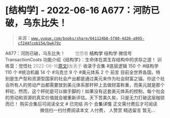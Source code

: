 # [结构学] - 2022-06-16 A677：河防已破，乌东比失！

> 来源：[`www.yuque.com/books/share/641124b8-5f80-4d26-a995-cf244fceb154/bwk79z`](https://www.yuque.com/books/share/641124b8-5f80-4d26-a995-cf244fceb154/bwk79z)

<ne-p id="520f42f3293818f927861ebbd5b15da4_p_0" data-lake-id="520f42f3293818f927861ebbd5b15da4_p_0"><ne-text id="u551d8935" style="color: rgb(51, 51, 51);">A677：河防已破，乌东比失！</ne-text></ne-p> <ne-p id="385c4d2ea2a4ac90d5ba4fc2e6d6bf34" data-lake-id="385c4d2ea2a4ac90d5ba4fc2e6d6bf34"><ne-text id="u7a1a2029" ne-fontsize="12" style="color: rgb(255, 255, 255);">原创</ne-text><ne-text id="ub5dfa911" style="color: rgb(140, 140, 140);">觉悟者</ne-text> <ne-text id="uc39d27fd" ne-fontsize="14">结构学</ne-text></ne-p> <ne-p id="6aaac75ea3838db764b9406ee2c704eb" data-lake-id="6aaac75ea3838db764b9406ee2c704eb"><ne-text id="u4a454e8c" ne-fontsize="14" ne-bold="true" style="color: rgb(51, 51, 51);">结构学</ne-text></ne-p> <ne-p id="ba722db8500dd4083fa69945771b0a80" data-lake-id="ba722db8500dd4083fa69945771b0a80"><ne-text id="u92a5c144" ne-fontsize="14" style="color: rgb(51, 51, 51);">微信号</ne-text><ne-text id="u5ae87bcd" ne-fontsize="14" style="color: rgb(51, 51, 51);">TransactionCosts</ne-text></ne-p> <ne-p id="367c930bbfe5b829abc462b3797d35c2" data-lake-id="367c930bbfe5b829abc462b3797d35c2"><ne-text id="u598928ed" ne-fontsize="14" style="color: rgb(51, 51, 51);">功能介绍</ne-text><ne-text id="u37bac969" ne-fontsize="14" style="color: rgb(51, 51, 51);">《结构学》：生命体在其生存结构中的求存之道！ 训练营：觉悟社</ne-text></ne-p> <ne-p id="ee77ef4a35a03e59eefa9ab5695556cb" data-lake-id="ee77ef4a35a03e59eefa9ab5695556cb"><ne-text id="u613cf1e5" style="color: rgb(140, 140, 140);">2022-06-16</ne-text>[<ne-text id="u9b45f3f8" ne-fontsize="14">原文</ne-text>](https://mp.weixin.qq.com/s?__biz=MzIzMDYwOTM0Mg==&mid=2247487346&idx=1&sn=7f6da93c6544a34130faa84427410779&chksm=e8b197a3dfc61eb5fb452bb2f9dbe2e1dd593fa504466b004c8832f1cfc1cc9e62cf3e1cfe40#rd))<ne-text id="uc143774f" ne-fontsize="14" style="color: rgb(140, 140, 140);">发表于</ne-text></ne-p> <ne-p id="830c16717a6f67f2f0892ed9d2ddc8aa" data-lake-id="830c16717a6f67f2f0892ed9d2ddc8aa"><ne-text id="u8e419124" style="color: rgb(51, 51, 51);">收录于合集</ne-text></ne-p> <ne-p id="847b951a59f6ae89fda6632d9f96c93b" data-lake-id="847b951a59f6ae89fda6632d9f96c93b"><ne-text id="u6ff6172b" style="color: rgb(51, 51, 51);">#底层逻辑 150 个</ne-text></ne-p> <ne-p id="eb3bd594e4a15f8f5a0f26bfcb8df803" data-lake-id="eb3bd594e4a15f8f5a0f26bfcb8df803"><ne-text id="u50993eb9" style="color: rgb(51, 51, 51);">#结构学 110 个</ne-text></ne-p> <ne-p id="23a72a26897a7ae8c97070d3589fc2ec" data-lake-id="23a72a26897a7ae8c97070d3589fc2ec"><ne-text id="u8eb4b55e" style="color: rgb(51, 51, 51);">#统治机器 14 个</ne-text></ne-p> <ne-p id="da9787ad1bb5913e60730d778f93f7a2" data-lake-id="da9787ad1bb5913e60730d778f93f7a2"><ne-text id="u64d912b8" style="color: rgb(51, 51, 51);">#乌克兰 9 个</ne-text></ne-p> <ne-p id="4e20fbb95ca99f3fe5011f697c709c4c" data-lake-id="4e20fbb95ca99f3fe5011f697c709c4c"><ne-text id="uca7a4706" style="color: rgb(51, 51, 51);">#美元体系 2 个</ne-text></ne-p> <ne-p id="d39efb7de01977e4f5b194ebec29ad9b" data-lake-id="d39efb7de01977e4f5b194ebec29ad9b"><ne-text id="u953c5487" style="color: rgb(51, 51, 51);">前言</ne-text></ne-p> <ne-p id="eda67099fb8f1ec7e63a546e41855c55" data-lake-id="eda67099fb8f1ec7e63a546e41855c55"><ne-text id="u6bb488db" style="color: rgb(51, 51, 51);">目前全世界各国，特别是生产型和资源型国家的社会产出都是通过美元来作为社会财富之锚。你这个社会所有人的劳动产出都需要放到美元体系那杆秤上去做财富称重，而美元就是那个秤砣。然而，这个秤砣是可以做手脚的！如果没有这套美元体系的控制，每个社会的劳动和资源的真实价值就会被重新评估。天下苦美久矣，只是无力打破这层枷锁而已！</ne-text></ne-p> <ne-p id="b37f278f683fa1f7984b6635369ea247" data-lake-id="b37f278f683fa1f7984b6635369ea247" ne-alignment="center"><ne-text id="u4da999b9" style="color: rgb(51, 51, 51);">购买合集后可阅读全文</ne-text></ne-p> <ne-p id="ba85199d52768cbf5ddd6a38be49d194" data-lake-id="ba85199d52768cbf5ddd6a38be49d194" ne-alignment="center"><ne-text id="ue875c9ba" style="color: rgb(51, 51, 51);">#</ne-text></ne-p> <ne-p id="e0445881c0d680de82452b30162e59a7" data-lake-id="e0445881c0d680de82452b30162e59a7" ne-alignment="center"><ne-text id="u6fee903b" style="color: rgb(51, 51, 51);">已完结 共个</ne-text></ne-p> <ne-p id="97089241700b708a7e6062fb07431448" data-lake-id="97089241700b708a7e6062fb07431448" ne-alignment="center"><ne-text id="u85fff142" ne-fontsize="16">合集详情</ne-text></ne-p> <ne-p id="c2ba9012d6481ea15cf82efa63163d0d" data-lake-id="c2ba9012d6481ea15cf82efa63163d0d" ne-alignment="center"><ne-text id="u8f6100bf" style="color: rgb(51, 51, 51);">正文需付费后才可阅读</ne-text></ne-p> <ne-p id="774d73c4ec14b305e770feff5fafba4a" data-lake-id="774d73c4ec14b305e770feff5fafba4a" ne-alignment="center"><ne-text id="u3063f14b" style="color: rgb(255, 255, 255);">加载中</ne-text></ne-p> <ne-p id="fa1ad91739e4e1dc444d48e83430ddb8" data-lake-id="fa1ad91739e4e1dc444d48e83430ddb8" ne-alignment="center"><ne-text id="ufde1178b" style="color: rgb(255, 255, 255);"> 微信豆购买</ne-text></ne-p> <ne-p id="14f307e6d829ee5da21f138110e67c7e" data-lake-id="14f307e6d829ee5da21f138110e67c7e" ne-alignment="center"><ne-text id="u4e284397" style="color: rgb(51, 51, 51);">微信扫一扫付费阅读本文</ne-text></ne-p> <ne-p id="3af5230d49318ba5dded2fb8e1c67ba7" data-lake-id="3af5230d49318ba5dded2fb8e1c67ba7" ne-alignment="center"><ne-text id="u0f8b69d8" ne-fontsize="13" style="color: rgb(51, 51, 51);">人付费， 人赞赏</ne-text></ne-p> <ne-h3 id="IZ5sp" data-lake-id="IZ5sp"><ne-heading-ext><ne-heading-anchor></ne-heading-anchor><ne-heading-fold></ne-heading-fold></ne-heading-ext><ne-heading-content><ne-text id="ue70a2084" ne-fontsize="16" style="color: rgb(51, 51, 51);">精选留言</ne-text></ne-heading-content></ne-h3> <ne-p id="3619c77a439ddd3a2eff79f9d46484eb" data-lake-id="3619c77a439ddd3a2eff79f9d46484eb"><ne-text id="u0ad40b16" style="color: rgb(51, 51, 51);">暂无...</ne-text></ne-p>